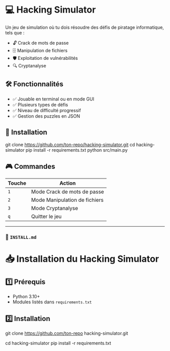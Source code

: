 # 💻 Hacking Simulator 

Un jeu de simulation où tu dois résoudre des défis de piratage informatique, tels que :
- 🔓 Crack de mots de passe
- 🗄 Manipulation de fichiers
- 🛡 Exploitation de vulnérabilités
- 🔍 Cryptanalyse

## 🛠 Fonctionnalités
- ✅ Jouable en terminal ou en mode GUI  
- ✅ Plusieurs types de défis  
- ✅ Niveau de difficulté progressif  
- ✅ Gestion des puzzles en JSON  

## 🚀 Installation
git clone https://github.com/ton-repo/hacking-simulator.git
cd hacking-simulator
pip install -r requirements.txt
python src/main.py

## 🎮 **Commandes**
| Touche  | Action |
|---------|--------|
| `1` | Mode Crack de mots de passe |
| `2` | Mode Manipulation de fichiers|
| `3` | Mode Cryptanalyse |
| `q` | Quitter le jeu |

---

### 📄 `INSTALL.md`
# 📥 Installation du Hacking Simulator

## 1️⃣ Prérequis
- Python 3.10+
- Modules listés dans `requirements.txt`

## 2️⃣ Installation
git clone https://github.com/ton-repo hacking-simulator.git

cd hacking-simulator
pip install -r requirements.txt